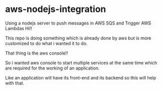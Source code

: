 # aws-nodejs-integration
Using a nodejs server to push messages in AWS SQS and Trigger AWS Lambdas
Hi!!


This repo is doing something which is already done by aws but is more customized to do what i wanted it to do.

That thing is the aws console!! 

So i wanted aws console to start multiple services at the same time which are required for the working of an application.

Like an application will have its front-end and its backend so this will help with that.
